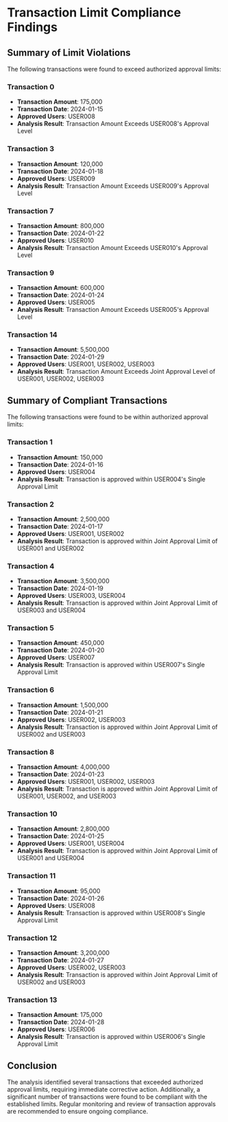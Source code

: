 # Transaction Limit Compliance Findings

## Summary of Limit Violations

The following transactions were found to exceed authorized approval limits:

### Transaction 0
- **Transaction Amount**: 175,000
- **Transaction Date**: 2024-01-15
- **Approved Users**: USER008
- **Analysis Result**: Transaction Amount Exceeds USER008's Approval Level

### Transaction 3
- **Transaction Amount**: 120,000
- **Transaction Date**: 2024-01-18
- **Approved Users**: USER009
- **Analysis Result**: Transaction Amount Exceeds USER009's Approval Level

### Transaction 7
- **Transaction Amount**: 800,000
- **Transaction Date**: 2024-01-22
- **Approved Users**: USER010
- **Analysis Result**: Transaction Amount Exceeds USER010's Approval Level

### Transaction 9
- **Transaction Amount**: 600,000
- **Transaction Date**: 2024-01-24
- **Approved Users**: USER005
- **Analysis Result**: Transaction Amount Exceeds USER005's Approval Level

### Transaction 14
- **Transaction Amount**: 5,500,000
- **Transaction Date**: 2024-01-29
- **Approved Users**: USER001, USER002, USER003
- **Analysis Result**: Transaction Amount Exceeds Joint Approval Level of USER001, USER002, USER003

## Summary of Compliant Transactions

The following transactions were found to be within authorized approval limits:

### Transaction 1
- **Transaction Amount**: 150,000
- **Transaction Date**: 2024-01-16
- **Approved Users**: USER004
- **Analysis Result**: Transaction is approved within USER004's Single Approval Limit

### Transaction 2
- **Transaction Amount**: 2,500,000
- **Transaction Date**: 2024-01-17
- **Approved Users**: USER001, USER002
- **Analysis Result**: Transaction is approved within Joint Approval Limit of USER001 and USER002

### Transaction 4
- **Transaction Amount**: 3,500,000
- **Transaction Date**: 2024-01-19
- **Approved Users**: USER003, USER004
- **Analysis Result**: Transaction is approved within Joint Approval Limit of USER003 and USER004

### Transaction 5
- **Transaction Amount**: 450,000
- **Transaction Date**: 2024-01-20
- **Approved Users**: USER007
- **Analysis Result**: Transaction is approved within USER007's Single Approval Limit

### Transaction 6
- **Transaction Amount**: 1,500,000
- **Transaction Date**: 2024-01-21
- **Approved Users**: USER002, USER003
- **Analysis Result**: Transaction is approved within Joint Approval Limit of USER002 and USER003

### Transaction 8
- **Transaction Amount**: 4,000,000
- **Transaction Date**: 2024-01-23
- **Approved Users**: USER001, USER002, USER003
- **Analysis Result**: Transaction is approved within Joint Approval Limit of USER001, USER002, and USER003

### Transaction 10
- **Transaction Amount**: 2,800,000
- **Transaction Date**: 2024-01-25
- **Approved Users**: USER001, USER004
- **Analysis Result**: Transaction is approved within Joint Approval Limit of USER001 and USER004

### Transaction 11
- **Transaction Amount**: 95,000
- **Transaction Date**: 2024-01-26
- **Approved Users**: USER008
- **Analysis Result**: Transaction is approved within USER008's Single Approval Limit

### Transaction 12
- **Transaction Amount**: 3,200,000
- **Transaction Date**: 2024-01-27
- **Approved Users**: USER002, USER003
- **Analysis Result**: Transaction is approved within Joint Approval Limit of USER002 and USER003

### Transaction 13
- **Transaction Amount**: 175,000
- **Transaction Date**: 2024-01-28
- **Approved Users**: USER006
- **Analysis Result**: Transaction is approved within USER006's Single Approval Limit

## Conclusion

The analysis identified several transactions that exceeded authorized approval limits, requiring immediate corrective action. Additionally, a significant number of transactions were found to be compliant with the established limits. Regular monitoring and review of transaction approvals are recommended to ensure ongoing compliance.
```